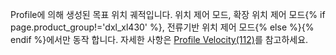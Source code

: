 
Profile에 의해 생성된 목표 위치 궤적입니다. 위치 제어 모드, 확장 위치 제어 모드{% if page.product_group!='dxl_xl430' %}, 전류기반 위치 제어 모드{% else %}{% endif %}에서만 동작 합니다. 자세한 사항은 [Profile Velocity(112)](#profile-velocity112)를 참고하세요.

